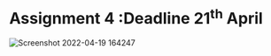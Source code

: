 # Assignment 4 :Deadline 21<sup>th</sup> April
![Screenshot 2022-04-19 164247](https://user-images.githubusercontent.com/81466207/164126244-11752c59-6203-4968-b8e7-6603f9f2f16a.jpg)
